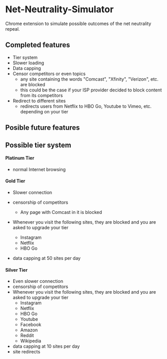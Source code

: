 # Net-Neutrality-Simulator
Chrome extension to simulate possible outcomes of the net neutrality repeal. 

## Completed features
- Tier system
- Slower loading
- Data capping
- Censor competitors or even topics
   - any site containing the words "Comcast", "Xfinity", "Verizon", etc. are blocked
   - this could be the case if your ISP provider decided to block content from its competitors 
- Redirect to different sites
   - redirects users from Netflix to HBO Go, Youtube to Vimeo, etc. depending on your tier

## Posible future features

## Possible tier system

#### Platinum Tier 
- normal Internet browsing

#### Gold Tier 
- Slower connection
- censorship of competitors
    - Any page with Comcast in it is blocked
- Whenever you visit the following sites, they are blocked and you are asked to upgrade your tier
    - Instagram
    - Netflix
    - HBO Go
    
- data capping at 50 sites per day

#### Silver Tier 
- Even slower connection
- censorship of competitors
- Whenever you visit the following sites, they are blocked and you are asked to upgrade your tier
    - Instagram
    - Netflix
    - HBO Go
    - Youtube
    - Facebook
    - Amazon
    - Reddit
    - Wikipedia
- data capping at 10 sites per day
- site redirects 
